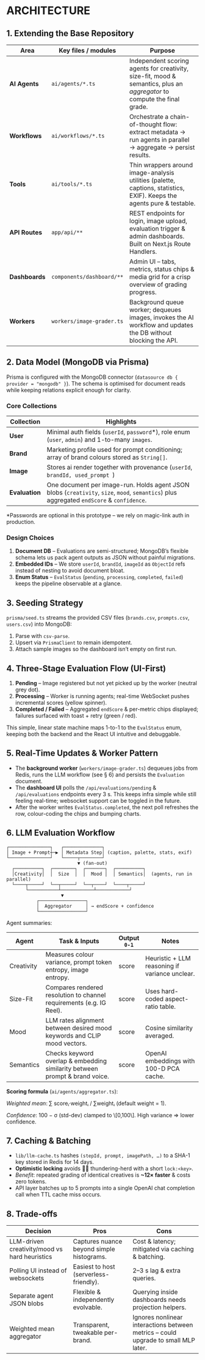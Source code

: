 # ARCHITECTURE

## 1. Extending the Base Repository

| Area           | Key files / modules       | Purpose                                                                                                                 |
| -------------- | ------------------------- | ----------------------------------------------------------------------------------------------------------------------- |
| **AI Agents**  | `ai/agents/*.ts`          | Independent scoring agents for creativity, size-fit, mood & semantics, plus an _aggregator_ to compute the final grade. |
| **Workflows**  | `ai/workflows/*.ts`       | Orchestrate a chain-of-thought flow: extract metadata → run agents in parallel → aggregate → persist results.           |
| **Tools**      | `ai/tools/*.ts`           | Thin wrappers around image-analysis utilities (palette, captions, statistics, EXIF). Keeps the agents pure & testable.  |
| **API Routes** | `app/api/**`              | REST endpoints for login, image upload, evaluation trigger & admin dashboards. Built on Next.js Route Handlers.         |
| **Dashboards** | `components/dashboard/**` | Admin UI – tabs, metrics, status chips & media grid for a crisp overview of grading progress.                           |
| **Workers**    | `workers/image-grader.ts` | Background queue worker; dequeues images, invokes the AI workflow and updates the DB without blocking the API.          |

## 2. Data Model (MongoDB via Prisma)

Prisma is configured with the MongoDB connector (`datasource db { provider = "mongodb" }`). The schema is optimised for document reads while keeping relations explicit enough for clarity.

### Core Collections

| Collection     | Highlights                                                                                                                                |
| -------------- | ----------------------------------------------------------------------------------------------------------------------------------------- |
| **User**       | Minimal auth fields (`userId`, `password`\*), role enum (`user`, `admin`) and 1-to-many `images`.                                         |
| **Brand**      | Marketing profile used for prompt conditioning; array of brand colours stored as `String[]`.                                              |
| **Image**      | Stores ai render together with provenance (`userId`, `brandId, used_prompt `)                                                             |
| **Evaluation** | One document per image-run. Holds agent JSON blobs (`creativity`, `size`, `mood`, `semantics`) plus aggregated `endScore` & `confidence`. |

\*Passwords are optional in this prototype – we rely on magic-link auth in production.

### Design Choices

1. **Document DB** – Evaluations are semi-structured; MongoDB’s flexible schema lets us pack agent outputs as JSON without painful migrations.
2. **Embedded IDs** – We store `userId`, `brandId`, `imageId` as `ObjectId` refs instead of nesting to avoid document bloat.
3. **Enum Status** – `EvalStatus` (`pending`, `processing`, `completed`, `failed`) keeps the pipeline observable at a glance.

## 3. Seeding Strategy

`prisma/seed.ts` streams the provided CSV files (`brands.csv`, `prompts.csv`, `users.csv`) into MongoDB:

1. Parse with `csv-parse`.
2. Upsert via `PrismaClient` to remain idempotent.
3. Attach sample images so the dashboard isn’t empty on first run.

## 4. Three-Stage Evaluation Flow (UI-First)

1. **Pending** – Image registered but not yet picked up by the worker (neutral grey dot).
2. **Processing** – Worker is running agents; real-time WebSocket pushes incremental scores (yellow spinner).
3. **Completed / Failed** – Aggregated `endScore` & per-metric chips displayed; failures surfaced with toast + retry (green / red).

This simple, linear state machine maps 1-to-1 to the `EvalStatus` enum, keeping both the backend and the React UI intuitive and debuggable.

## 5. Real-Time Updates & Worker Pattern

- The **background worker** (`workers/image-grader.ts`) dequeues jobs from Redis, runs the LLM workflow (see § 6) and persists the `Evaluation` document.
- The **dashboard UI** polls the `/api/evaluations/pending` & `/api/evaluations` endpoints every 3 s. This keeps infra simple while still feeling real-time; websocket support can be toggled in the future.
- After the worker writes `EvalStatus.completed`, the next poll refreshes the row, colour-coding the chips and bumping charts.

## 6. LLM Evaluation Workflow

```
┌───────────────┐   ┌──────────────┐
│ Image + Prompt┼─▶ │ Metadata Step│ (caption, palette, stats, exif)
└───────────────┘   └─────┬────────┘
                          ▼ (fan-out)
  ┌──────────┐  ┌────────┐  ┌───────┐  ┌──────────┐
  │Creativity│  │  Size  │  │  Mood │  │ Semantics│  (agents, run in parallel)
  └────┬─────┘  └──┬─────┘  └──┬────┘  └────┬─────┘
       └───────────┴────────────┴────────────┘
                    ▼
           ┌─────────────────┐
           │  Aggregator     │ → endScore + confidence
           └─────────────────┘
```

Agent summaries:

| Agent      | Task & Inputs                                                               | Output<br>`0-1` | Notes                                          |
| ---------- | --------------------------------------------------------------------------- | --------------- | ---------------------------------------------- |
| Creativity | Measures colour variance, prompt token entropy, image entropy.              | score           | Heuristic + LLM reasoning if variance unclear. |
| Size-Fit   | Compares rendered resolution to channel requirements (e.g. IG Reel).        | score           | Uses hard-coded aspect-ratio table.            |
| Mood       | LLM rates alignment between desired mood keywords and CLIP mood vectors.    | score           | Cosine similarity averaged.                    |
| Semantics  | Checks keyword overlap & embedding similarity between prompt & brand voice. | score           | OpenAI embeddings with 100-D PCA cache.        |

**Scoring formula** (`ai/agents/aggregator.ts`):

_Weighted mean_: ∑ scoreᵢ·weightᵢ / ∑weightᵢ (default weight = 1).

_Confidence_: 100 − σ (std-dev) clamped to \\[0,100\\]. High variance ⇒ lower confidence.

## 7. Caching & Batching

- `lib/llm-cache.ts` hashes `(stepId, prompt, imagePath, …)` to a SHA-1 key stored in Redis for 14 days.
- **Optimistic locking** avoids 🏃‍♂️ thundering-herd with a short `lock:<key>`.
- _Benefit_: repeated grading of identical creatives is **~12× faster** & costs zero tokens.
- API layer batches up to 5 prompts into a single OpenAI chat completion call when TTL cache miss occurs.

## 8. Trade-offs

| Decision                                      | Pros                                      | Cons                                                                               |
| --------------------------------------------- | ----------------------------------------- | ---------------------------------------------------------------------------------- |
| LLM-driven creativity/mood vs hard heuristics | Captures nuance beyond simple histograms. | Cost & latency; mitigated via caching & batching.                                  |
| Polling UI instead of websockets              | Easiest to host (serverless-friendly).    | 2–3 s lag & extra queries.                                                         |
| Separate agent JSON blobs                     | Flexible & independently evolvable.       | Querying inside dashboards needs projection helpers.                               |
| Weighted mean aggregator                      | Transparent, tweakable per-brand.         | Ignores nonlinear interactions between metrics – could upgrade to small MLP later. |
